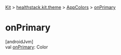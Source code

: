 
[Kit](../../../kit.html) > [healthstack.kit.theme](../index.html) > [AppColors](index.html) > [onPrimary](on-primary.html)



# onPrimary



[androidJvm]\
val [onPrimary](on-primary.html): Color





